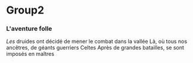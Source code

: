 # Group2

###  L'aventure folle 

*Les* druides ont décidé de mener le combat dans la vallée
Là, où tous nos ancêtres, de géants guerriers Celtes
Après de grandes batailles, se sont imposés en maîtres
